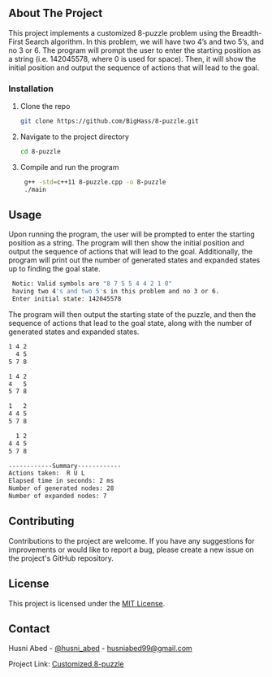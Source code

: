 
<!-- ABOUT THE PROJECT -->
## About The Project
This project implements a customized 8-puzzle problem using the Breadth-First Search algorithm. In this problem, we will have two 4’s and two 5’s, and no 3 or 6. The program will prompt the user to enter the starting position as a string (i.e. 142045578, where 0 is used for space). Then, it will show the initial position and output the sequence of actions that will lead to the goal.


<!-- GETTING STARTED -->

### Installation

1. Clone the repo
   ```sh
   git clone https://github.com/BigHass/8-puzzle.git
   ```
2. Navigate to the project directory
   ```sh
   cd 8-puzzle
   ```
3. Compile and run the program
   ```sh
    g++ -std=c++11 8-puzzle.cpp -o 8-puzzle
    ./main
   ```


<!-- USAGE EXAMPLES -->
## Usage

Upon running the program, the user will be prompted to enter the starting position as a string. The program will then show the initial position and output the sequence of actions that will lead to the goal. Additionally, the program will print out the number of generated states and expanded states up to finding the goal state.

   ```sh
    Notic: Valid symbols are "8 7 5 5 4 4 2 1 0"
    having two 4's and two 5's in this problem and no 3 or 6.
    Enter initial state: 142045578
   ```
The program will then output the starting state of the puzzle, and then the sequence of actions that lead to the goal state, along with the number of generated states and expanded states.

  ```sh
  1 4 2
    4 5
  5 7 8

  1 4 2
  4   5
  5 7 8

  1   2
  4 4 5
  5 7 8

    1 2
  4 4 5
  5 7 8

------------Summary------------
Actions taken:  R U L
Elapsed time in seconds: 2 ms
Number of generated nodes: 28
Number of expanded nodes: 7
  ```
## Contributing

Contributions to the project are welcome. If you have any suggestions for improvements or would like to report a bug, please create a new issue on the project's GitHub repository.

## License

This project is licensed under the [MIT License](https://opensource.org/licenses/MIT).

<!-- CONTACT -->
## Contact

Husni Abed - [@husni_abed](https://twitter.com/husni_abed) - husniabed99@gmail.com

Project Link: [Customized 8-puzzle](https://github.com/bighass/8-puzzle)





